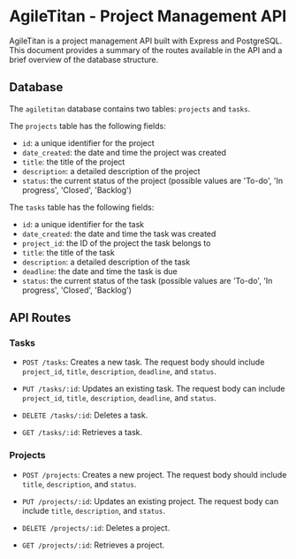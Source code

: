 # AgileTitan - Project Management API

AgileTitan is a project management API built with Express and PostgreSQL. This document provides a summary of the routes available in the API and a brief overview of the database structure.

## Database

The `agiletitan` database contains two tables: `projects` and `tasks`.

The `projects` table has the following fields:
- `id`: a unique identifier for the project
- `date_created`: the date and time the project was created
- `title`: the title of the project
- `description`: a detailed description of the project
- `status`: the current status of the project (possible values are 'To-do', 'In progress', 'Closed', 'Backlog')

The `tasks` table has the following fields:
- `id`: a unique identifier for the task
- `date_created`: the date and time the task was created
- `project_id`: the ID of the project the task belongs to
- `title`: the title of the task
- `description`: a detailed description of the task
- `deadline`: the date and time the task is due
- `status`: the current status of the task (possible values are 'To-do', 'In progress', 'Closed', 'Backlog')

## API Routes

### Tasks

- `POST /tasks`: Creates a new task. The request body should include `project_id`, `title`, `description`, `deadline`, and `status`.

- `PUT /tasks/:id`: Updates an existing task. The request body can include `project_id`, `title`, `description`, `deadline`, and `status`.

- `DELETE /tasks/:id`: Deletes a task. 

- `GET /tasks/:id`: Retrieves a task. 

### Projects

- `POST /projects`: Creates a new project. The request body should include `title`, `description`, and `status`.

- `PUT /projects/:id`: Updates an existing project. The request body can include `title`, `description`, and `status`.

- `DELETE /projects/:id`: Deletes a project.

- `GET /projects/:id`: Retrieves a project. 